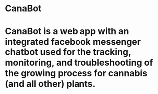 <h1>CanaBot<h1>

CanaBot is a web app with an integrated facebook messenger chatbot used for the tracking, monitoring, and troubleshooting of the growing process for cannabis (and all other) plants.
